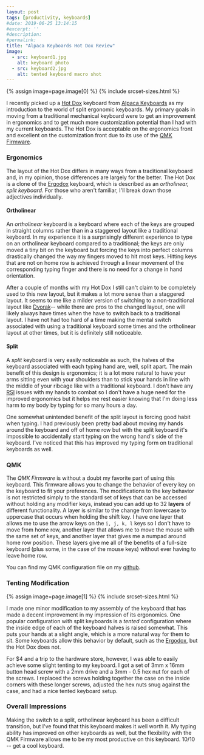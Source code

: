```yaml
---
layout: post
tags: [productivity, keyboards]
#date: 2019-06-25 13:14:15
#excerpt: ''
#description:
#permalink:
title: "Alpaca Keyboards Hot Dox Review"
image:
  - src: keyboard1.jpg
    alt: keyboard photo
  - src: keyboard2.jpg
    alt: tented keyboard macro shot
---
```


{% assign image=page.image[0] %}
{% include srcset-sizes.html %}

I recently picked up a [Hot Dox](https://www.alpacakeyboards.com/) keyboard from [Alpaca Keyboards](https://www.alpacakeyboards.com/) as my introduction to the world of split ergonomic keyboards. My primary goals in moving from a traditional mechanical keyboard were to get an improvement in ergonomics and to get much more customization potential than I had with my current keyboards. The Hot Dox is acceptable on the ergonomics front and excellent on the customization front due to its use of the [QMK Firmware](https://qmk.fm/).

### Ergonomics

The layout of the Hot Dox differs in many ways from a traditional keyboard and, in my opinion, those differences are largely for the better. The Hot Dox is a clone of the [Ergodox](https://ergodox-ez.com/) keyboard, which is described as an _ortholinear, split keyboard_. For those who aren't familiar, I'll break down those adjectives individually.

#### Ortholinear

An _ortholinear_ keyboard is a keyboard where each of the keys are grouped in straight columns rather than in a staggered layout like a traditional keyboard. In my experience it is a surprisingly different experience to type on an ortholinear keyboard compared to a traditional; the keys are only moved a tiny bit on the keyboard but forcing the keys into perfect columns drastically changed the way my fingers moved to hit most keys. Hitting keys that are not on home row is achieved through a linear movement of the corresponding typing finger and there is no need for a change in hand orientation.

After a couple of months with my Hot Dox I still can't claim to be completely used to this new layout, but it makes a lot more sense than a staggered layout. It seems to me like a milder version of switching to a non-traditional layout like [Dvorak](https://en.m.wikipedia.org/wiki/Dvorak_Simplified_Keyboard)-- while there are pros to the changed layout, one will likely always have times when the have to switch back to a traditional layout. I have not had too hard of a time making the mental switch associated with using a traditional keyboard some times and the ortholinear layout at other times, but it is definitely still noticeable.

#### Split

A _split_ keyboard is very easily noticeable as such, the halves of the keyboard associated with each typing hand are, well, split apart. The main benefit of this design is ergonomics; it is a lot more natural to have your arms sitting even with your shoulders than to stick your hands in line with the middle of your ribcage like with a traditional keyboard. I don't have any [RSI](https://en.wikipedia.org/wiki/Repetitive_strain_injury) issues with my hands to combat so I don't have a huge need for the improved ergonomics but it helps me rest easier knowing that I'm doing less harm to my body by typing for so many hours a day.

One somewhat unintended benefit of the split layout is forcing good habit when typing. I had previously been pretty bad about moving my hands around the keyboard and off of home row but with the split keyboard it's impossible to accidentally start typing on the wrong hand's side of the keyboard. I've noticed that this has improved my typing form on traditional keyboards as well.

### QMK

The _QMK Firmware_ is without a doubt my favorite part of using this keyboard. This firmware allows you to change the behavior of every key on the keyboard to fit your preferences. The modifications to the key behavior is not restricted simply to the standard set of keys that can be accessed without holding any modifier keys, instead you can add up to 32 **layers** of different functionality. A layer is similar to the change from lowercase to uppercase that occurs when holding the shift key. I have one layer that allows me to use the arrow keys on the `i, j, k, l` keys so I don't have to move from home row, another layer that allows me to move the mouse with the same set of keys, and another layer that gives me a numpad around home row position. These layers give me all of the benefits of a full-size keyboard (plus some, in the case of the mouse keys) without ever having to leave home row.

You can find my QMK configuration file on my [github](https://github.com/baylessj/hotdox-qmk).

### Tenting Modification

{% assign image=page.image[1] %}
{% include srcset-sizes.html %}

I made one minor modification to my assembly of the keyboard that has made a decent improvement in my impression of its ergonomics. One popular configuration with split keyboards is a _tented_ configuration where the inside edge of each of the keyboard halves is raised somewhat. This puts your hands at a slight angle, which is a more natural way for them to sit. Some keyboards allow this behavior by default, such as the [Ergodox](https://ergodox-ez.com/), but the Hot Dox does not.

For \$4 and a trip to the hardware store, however, I was able to easily achieve some slight tenting to my keyboard. I got a set of 3mm x 16mm button head screw with a 2mm drive and a 3mm - 0.5 hex nut for each of the screws. I replaced the screws holding together the case on the inside corners with these longer screws, adjusted the hex nuts snug against the case, and had a nice tented keyboard setup.

### Overall Impressions

Making the switch to a split, ortholinear keyboard has been a difficult transition, but I've found that this keyboard makes it well worth it. My typing ability has improved on other keyboards as well, but the flexibility with the QMK Firmware allows me to be my most productive on this keyboard. 10/10 -- get a cool keyboard.
